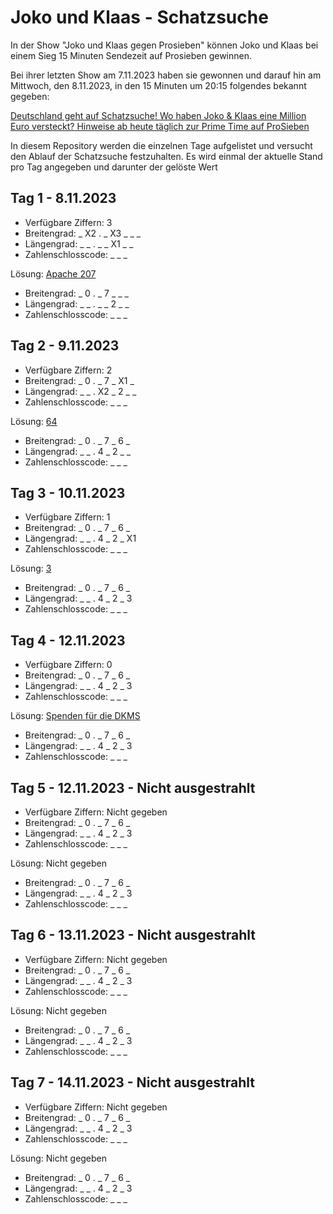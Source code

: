# Joko und Klaas - Schatzsuche

In der Show "Joko und Klaas gegen Prosieben" können Joko und Klaas bei einem Sieg 15 Minuten Sendezeit auf Prosieben gewinnen.

Bei ihrer letzten Show am 7.11.2023 haben sie gewonnen und darauf hin am Mittwoch, den 8.11.2023, in den 15 Minuten um 20:15 folgendes bekannt gegeben:

[Deutschland geht auf Schatzsuche! Wo haben Joko & Klaas eine Million Euro versteckt? Hinweise ab heute täglich zur Prime Time auf ProSieben](https://www.presseportal.de/pm/25171/5644615)

In diesem Repository werden die einzelnen Tage aufgelistet und versucht den Ablauf der Schatzsuche festzuhalten.
Es wird einmal der aktuelle Stand pro Tag angegeben und darunter der gelöste Wert

## Tag 1 - 8.11.2023
- Verfügbare Ziffern: 3
- Breitengrad: _ X2 . _ X3 _ _ _
- Längengrad: _ _ . _ _ X1 _ _
- Zahlenschlosscode: _ _ _

Lösung: [Apache 207](https://github.com/derLesh/JKSchatzsuche/blob/main/Tag%201/L%C3%B6sung.md)
- Breitengrad: _ 0 . _ 7 _ _ _
- Längengrad: _ _ . _ _ 2 _ _
- Zahlenschlosscode: _ _ _

## Tag 2 - 9.11.2023
- Verfügbare Ziffern: 2
- Breitengrad: _ 0 . _ 7 _ X1 _
- Längengrad: _ _ . X2 _ 2 _ _
- Zahlenschlosscode: _ _ _

Lösung: [64](https://github.com/derLesh/JKSchatzsuche/blob/main/Tag%202/L%C3%B6sung.md)
- Breitengrad: _ 0 . _ 7 _ 6 _
- Längengrad: _ _ . 4 _ 2 _ _
- Zahlenschlosscode: _ _ _

## Tag 3 - 10.11.2023
- Verfügbare Ziffern: 1
- Breitengrad: _ 0 . _ 7 _ 6 _
- Längengrad: _ _ . 4 _ 2 _ X1
- Zahlenschlosscode: _ _ _

Lösung: [3](https://github.com/derLesh/JKSchatzsuche/blob/main/Tag%203/L%C3%B6sung.md)
- Breitengrad: _ 0 . _ 7 _ 6 _
- Längengrad: _ _ . 4 _ 2 _ 3
- Zahlenschlosscode: _ _ _

## Tag 4 - 12.11.2023
- Verfügbare Ziffern: 0
- Breitengrad: _ 0 . _ 7 _ 6 _
- Längengrad: _ _ . 4 _ 2 _ 3
- Zahlenschlosscode: _ _ _

Lösung: [Spenden für die DKMS](https://github.com/derLesh/JKSchatzsuche/blob/main/Tag%204/L%C3%B6sung.md)
- Breitengrad: _ 0 . _ 7 _ 6 _
- Längengrad: _ _ . 4 _ 2 _ 3
- Zahlenschlosscode: _ _ _

## Tag 5 - 12.11.2023 - Nicht ausgestrahlt
- Verfügbare Ziffern: Nicht gegeben
- Breitengrad: _ 0 . _ 7 _ 6 _
- Längengrad: _ _ . 4 _ 2 _ 3
- Zahlenschlosscode: _ _ _

Lösung: Nicht gegeben
- Breitengrad: _ 0 . _ 7 _ 6 _
- Längengrad: _ _ . 4 _ 2 _ 3
- Zahlenschlosscode: _ _ _

## Tag 6 - 13.11.2023 - Nicht ausgestrahlt
- Verfügbare Ziffern: Nicht gegeben
- Breitengrad: _ 0 . _ 7 _ 6 _
- Längengrad: _ _ . 4 _ 2 _ 3
- Zahlenschlosscode: _ _ _

Lösung: Nicht gegeben
- Breitengrad: _ 0 . _ 7 _ 6 _
- Längengrad: _ _ . 4 _ 2 _ 3
- Zahlenschlosscode: _ _ _

## Tag 7 - 14.11.2023 - Nicht ausgestrahlt
- Verfügbare Ziffern: Nicht gegeben
- Breitengrad: _ 0 . _ 7 _ 6 _
- Längengrad: _ _ . 4 _ 2 _ 3
- Zahlenschlosscode: _ _ _

Lösung: Nicht gegeben
- Breitengrad: _ 0 . _ 7 _ 6 _
- Längengrad: _ _ . 4 _ 2 _ 3
- Zahlenschlosscode: _ _ _
